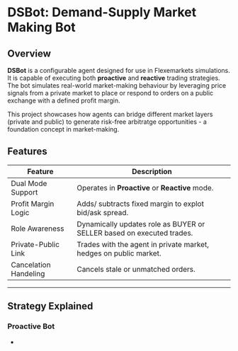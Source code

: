 # DSBot: Demand-Supply Market Making Bot

## Overview

**DSBot** is a configurable agent designed for use in Flexemarkets simulations. It is capable of executing both **proactive** and **reactive** trading strategies. The bot simulates real-world market-making behaviour by leveraging price signals from a private market to place or respond to orders on a public exchange with a defined profit margin.

This project showcases how agents can bridge different market layers (private and public) to generate risk-free arbitratge opportunities - a foundation concept in market-making.

## Features
| Feature               | Description                                                             |
|-----------------------|-----------------------------------------------------------------------|
| Dual Mode Support     | Operates in **Proactive** or **Reactive** mode.                       |
| Profit Margin Logic   | Adds/ subtracts fixed margin to explot bid/ask spread.                |
| Role Awareness        | Dynamically updates role as BUYER or SELLER based on executed trades. |
| Private-Public Link   | Trades with the agent in private market, hedges on public market.     |
| Cancelation Handeling | Cancels stale or unmatched orders.                                    |

---

## Strategy Explained
### **Proactive Bot**
-
